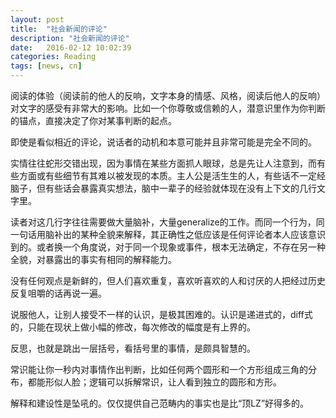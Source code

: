 ```yaml
---
layout: post
title:  "社会新闻的评论"
description: "社会新闻的评论"
date:   2016-02-12 10:02:39
categories: Reading
tags: [news, cn]
---
```


阅读的体验（阅读前的他人的反响，文字本身的情感、风格，阅读后他人的反响）对文字的感受有非常大的影响。比如一个你尊敬或信赖的人，潜意识里作为你判断的锚点，直接决定了你对某事判断的起点。


即使是看似相近的评论，说话者的动机和本意可能并且非常可能是完全不同的。


实情往往蛇形交错出现，因为事情在某些方面抓人眼球，总是先让人注意到，而有些方面或有些细节有其难以被发现的本质。主人公是活生生的人，有些话不一定经脑子，但有些话会暴露真实想法，脑中一辈子的经验就体现在没有上下文的几行文字里。


读者对这几行字往往需要做大量脑补，大量generalize的工作。而同一个行为，同一句话用脑补出的某种全貌来解释，其正确性之低应该是任何评论者本人应该意识到的。或者换一个角度说，对于同一个现象或事件，根本无法确定，不存在另一种全貌，对暴露出的事实有相同的解释能力。


没有任何观点是新鲜的，但人们喜欢重复，喜欢听喜欢的人和讨厌的人把经过历史反复咀嚼的话再说一遍。


说服他人，让别人接受不一样的认识，是极其困难的。认识是递进式的，diff式的，只能在现状上做小幅的修改，每次修改的幅度是有上界的。


反思，也就是跳出一层括号，看括号里的事情，是颇具智慧的。


常识能让你一秒内对事情作出判断，比如任何两个圆形和一个方形组成三角的分布，都能形似人脸；逻辑可以拆解常识，让人看到独立的圆形和方形。


解释和建设性是坠吼的。仅仅提供自己范畴内的事实也是比“顶LZ”好得多的。

